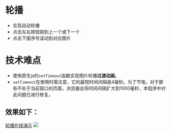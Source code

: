 # 轮播
- 实现自动轮播
- 点击左右按钮跳到上一个或下一个
- 点击下面序号滚动到对应图片
# 技术难点
- 使用原生js的`setTimeout`函数实现图片轮播**过渡动画**。
- `setTimeout`在使用时需注意，它的最短时间间隔是4毫秒。为了节电，对于那些不处于当前窗口的页面，浏览器会将时间间隔扩大到1000毫秒，本程序中对此问题已进行修复。
## 效果如下：
[轮播在线演示](https://yankeliu.github.io/carousel/)
![](http://i.imgur.com/VvZ3dn6.png)